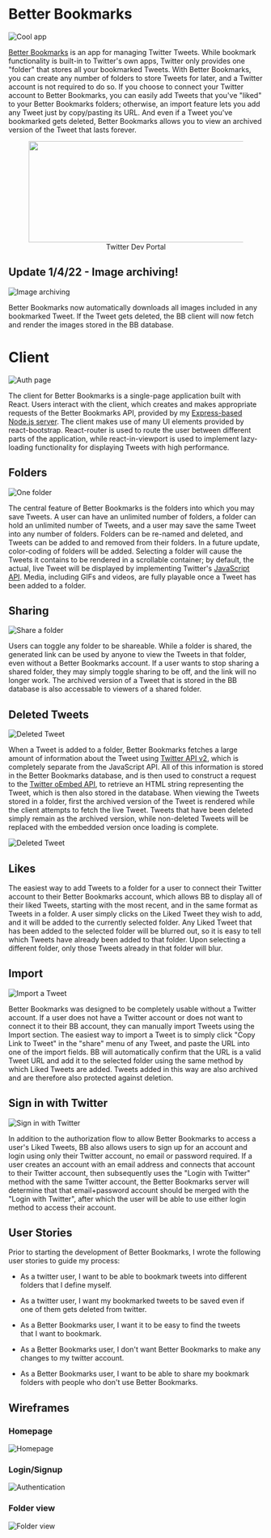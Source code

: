 # Better Bookmarks
![Cool app](https://i.imgur.com/Xo8d2Zf.png)

[Better Bookmarks](https://jonah-saltzman.github.io/better-bookmarks/) is an app for managing Twitter Tweets. While bookmark functionality is built-in to Twitter's own apps, Twitter only provides one "folder" that stores all your bookmarked Tweets. With Better Bookmarks, you can create any number of folders to store Tweets for later, and a Twitter account is not required to do so. If you choose to connect your Twitter account to Better Bookmarks, you can easily add Tweets that you've "liked" to your Better Bookmarks folders; otherwise, an import feature lets you add any Tweet just by copy/pasting its URL. And even if a Tweet you've bookmarked gets deleted, Better Bookmarks allows you to view an archived version of the Tweet that lasts forever.

<figure>
<img align="center" width="464" height="200" src="https://i.imgur.com/2uePfZe.png">
<figcaption align="center">Twitter Dev Portal</figcaption>
</figure>

## Update 1/4/22 - Image archiving!
![Image archiving](https://i.imgur.com/6euuApL.png)

Better Bookmarks now automatically downloads all images included in any bookmarked Tweet. If the Tweet gets deleted, the BB client will now fetch and render the images stored in the BB database.

# Client
![Auth page](https://i.imgur.com/ODPpIkX.png)

The client for Better Bookmarks is a single-page application built with React. Users interact with the client, which creates and makes appropriate requests of the Better Bookmarks API, provided by my [Express-based Node.js server](https://github.com/jonah-saltzman/bookmarks-plus). The client makes use of many UI elements provided by react-bootstrap. React-router is used to route the user between different parts of the application, while react-in-viewport is used to implement lazy-loading functionality for displaying Tweets with high performance.

## Folders
![One folder](https://i.imgur.com/0h8hoSU.png)

The central feature of Better Bookmarks is the folders into which you may save Tweets. A user can have an unlimited number of folders, a folder can hold an unlimited number of Tweets, and a user may save the same Tweet into any number of folders. Folders can be re-named and deleted, and Tweets can be added to and removed from their folders. In a future update, color-coding of folders will be added. Selecting a folder will cause the Tweets it contains to be rendered in a scrollable container; by default, the actual, live Tweet will be displayed by implementing Twitter's [JavaScript API](https://developer.twitter.com/en/docs/twitter-for-websites/javascript-api/guides/scripting-factory-functions). Media, including GIFs and videos, are fully playable once a Tweet has been added to a folder.

## Sharing
![Share a folder](https://i.imgur.com/urY6FFz.png)

Users can toggle any folder to be shareable. While a folder is shared, the generated link can be used by anyone to view the Tweets in that folder, even without a Better Bookmarks account. If a user wants to stop sharing a shared folder, they may simply toggle sharing to be off, and the link will no longer work. The archived version of a Tweet that is stored in the BB database is also accessable to viewers of a shared folder.

## Deleted Tweets
![Deleted Tweet](https://i.imgur.com/a5LCRXL.png)

When a Tweet is added to a folder, Better Bookmarks fetches a large amount of information about the Tweet using [Twitter API v2](https://developer.twitter.com/en/docs/twitter-api), which is completely separate from the JavaScript API. All of this information is stored in the Better Bookmarks database, and is then used to construct a request to the [Twitter oEmbed API](https://developer.twitter.com/en/docs/twitter-for-websites/timelines/guides/oembed-api), to retrieve an HTML string representing the Tweet, which is then also stored in the database. When viewing the Tweets stored in a folder, first the archived version of the Tweet is rendered while the client attempts to fetch the live Tweet. Tweets that have been deleted simply remain as the archived version, while non-deleted Tweets will be replaced with the embedded version once loading is complete.

![Deleted Tweet](https://i.imgur.com/VSXtAnK.png)

## Likes

The easiest way to add Tweets to a folder for a user to connect their Twitter account to their Better Bookmarks account, which allows BB to display all of their liked Tweets, starting with the most recent, and in the same format as Tweets in a folder. A user simply clicks on the Liked Tweet they wish to add, and it will be added to the currently selected folder. Any Liked Tweet that has been added to the selected folder will be blurred out, so it is easy to tell which Tweets have already been added to that folder. Upon selecting a different folder, only those Tweets already in that folder will blur.

## Import
![Import a Tweet](https://i.imgur.com/nJszKRW.png)

Better Bookmarks was designed to be completely usable without a Twitter account. If a user does not have a Twitter account or does not want to connect it to their BB account, they can manually import Tweets using the Import section. The easiest way to import a Tweet is to simply click "Copy Link to Tweet" in the "share" menu of any Tweet, and paste the URL into one of the import fields. BB will automatically confirm that the URL is a valid Tweet URL and add it to the selected folder using the same method by which Liked Tweets are added. Tweets added in this way are also archived and are therefore also protected against deletion.

## Sign in with Twitter
![Sign in with Twitter](https://i.imgur.com/GgsggVw.png)

In addition to the authorization flow to allow Better Bookmarks to access a user's Liked Tweets, BB also allows users to sign up for an account and login using only their Twitter account, no email or password required. If a user creates an account with an email address and connects that account to their Twitter account, then subsequently uses the "Login with Twitter" method with the same Twitter account, the Better Bookmarks server will determine that that email+password account should be merged with the "Login with Twitter", after which the user will be able to use either login method to access their account.

## User Stories

Prior to starting the development of Better Bookmarks, I wrote the following user stories to guide my process:
 - As a twitter user, I want to be able to bookmark tweets into
   different folders that I define myself.
   
 - As a twitter user, I want my bookmarked tweets to be saved even if   
   one of them gets deleted from twitter.
   
 - As a Better Bookmarks user, I want it to be easy to find the tweets  
   that I want to bookmark.
   
 - As a Better Bookmarks user, I don't want Better Bookmarks to make any
   changes to my twitter account.
   
 - As a Better Bookmarks user, I want to be able to share my bookmark   
   folders with people who don't use Better Bookmarks.

## Wireframes

### Homepage
![Homepage](https://i.imgur.com/SX6vzNR.jpg)
### Login/Signup
![Authentication](https://i.imgur.com/syxns11.jpg)
### Folder view
![Folder view](https://i.imgur.com/eo6drwj.jpg)